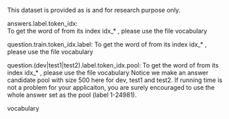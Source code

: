 This dataset is provided as is and for research purpose only.

answers.label.token_idx:
<answer label><TAB><answer text in word index form>  
To get the word of from its index idx_* ,  please use the file vocabulary

question.train.token_idx.label:
<question text in word index form><TAB><answer labels>
To get the word of from its index idx_* ,  please use the file vocabulary

question.(dev|test1|test2).label.token_idx.pool:
<ground truth labels><TAB><question text in word index form><TAB><answer candidate pool>
To get the word of from its index idx_* ,  please use the file vocabulary
Notice we make an answer candidate pool with size 500 here for dev, test1 and test2.
If running time is not a problem for your applicaiton, you are surely encouraged to use the whole answer set as the pool (label 1-24981).

vocabulary
<word index><TAB><original word>


